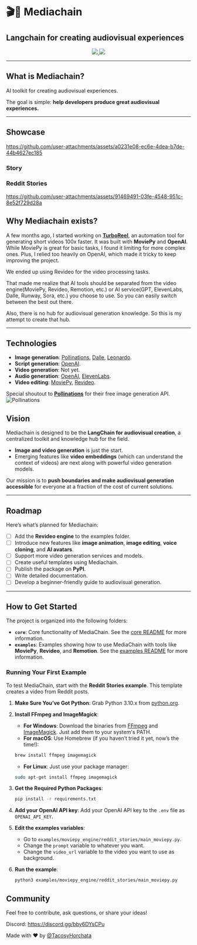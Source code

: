   # 🎬🔮 Mediachain

   ## Langchain for creating audiovisual experiences

   <p align="center">
   <a href="https://discord.gg/bby6DYsCPu">
      <img src="https://dcbadge.vercel.app/api/server/bby6DYsCPu?compact=true&style=flat">
   </a>
   <a href="https://star-history.com/#tacosyhorchata/mediachain)">
      <img src="https://img.shields.io/github/stars/tacosyhorchata/mediachain?style=social">
   </a>
   </p>

   ---

   ## What is Mediachain?

   AI toolkit for creating audiovisual experiences.

   The goal is simple: **help developers produce great audiovisual experiences.**

   ---

   ## Showcase 

   https://github.com/user-attachments/assets/a0231e08-ec6e-4dea-b7de-44b4627ec185

   ### Story

   ### Reddit Stories
   https://github.com/user-attachments/assets/91469491-03fe-4548-951c-8e52f729d28a


   ## Why Mediachain exists?

   A few months ago, I started working on [**TurboReel**](https://turboreelgpt.tech), an automation tool for generating short videos 100x faster. It was built with **MoviePy** and **OpenAI**. While MoviePy is great for basic tasks, I found it limiting for more complex ones. Plus, I relied too heavily on OpenAI, which made it tricky to keep improving the project.

   We ended up using Revideo for the video processing tasks. 

   That made me realize that AI tools should be separated from the video engine(MoviePy, Revideo, Remotion, etc.) or AI service(GPT, ElevenLabs, Dalle, Runway, Sora, etc.) you choose to use. So you can easily switch between the best out there.

   Also, there is no hub for audiovisual generation knowledge. So this is my attempt to create that hub.

   ---

   ## Technologies

   - **Image generation**: [Pollinations](https://github.com/pollinations/pollinations), [Dalle](https://openai.com/index/dall-e-3/), [Leonardo](https://leonardo.ai).
   - **Script generation**: [OpenAI](https://openai.com).
   - **Video generation**: Not yet.
   - **Audio generation**: [OpenAI](https://openai.com), [ElevenLabs](https://elevenlabs.io).
   - **Video editing**: [MoviePy](https://zulko.github.io/moviepy/), [Revideo](https://re.video).

   Special shoutout to [**Pollinations**](https://pollinations.ai) for their free image generation API.
   ![Pollinations](https://avatars.githubusercontent.com/u/86964862?s=48&v=4)


   ## Vision

   Mediachain is designed to be the **LangChain for audiovisual creation**, a centralized toolkit and knowledge hub for the field.  

   - **Image and video generation** is just the start.  
   - Emerging features like **video embeddings** (which can understand the context of videos) are next along with powerful video generation models.  

   Our mission is to **push boundaries and make audiovisual generation accessible** for everyone at a fraction of the cost of current solutions.

   ---

   ## Roadmap

   Here’s what’s planned for Mediachain:

   - [ ] Add the **Revideo engine** to the examples folder.  
   - [ ] Introduce new features like **image animation**, **image editing**, **voice cloning**, and **AI avatars**.  
   - [ ] Support more video generation services and models.  
   - [ ] Create useful templates using Mediachain.  
   - [ ] Publish the package on **PyPI**.  
   - [ ] Write detailed documentation.  
   - [ ] Develop a beginner-friendly guide to audiovisual generation.  

   ---

   ## How to Get Started

   The project is organized into the following folders:

   - **`core`**: Core functionality of MediaChain. See the [core README](core/README.md) for more information.
   - **`examples`**: Examples showing how to use MediaChain with tools like **MoviePy**, **Revideo**, and **Remotion**. See the [examples README](examples/README.md) for more information.

   ### Running Your First Example

   To test MediaChain, start with the **Reddit Stories example**. This template creates a video from Reddit posts.

   1. **Make Sure You’ve Got Python**: Grab Python 3.10.x from [python.org](https://www.python.org/downloads/release/python-31012/).

   2. **Install FFmpeg and ImageMagick**:
      - **For Windows**: Download the binaries from [FFmpeg](https://ffmpeg.org/download.html) and [ImageMagick](https://imagemagick.org/script/download.php). Just add them to your system's PATH.
      - **For macOS**: Use Homebrew (if you haven’t tried it yet, now’s the time!):
      ```bash
      brew install ffmpeg imagemagick
      ```
      - **For Linux**: Just use your package manager:
      ```bash
      sudo apt-get install ffmpeg imagemagick
      ```

   3. **Get the Required Python Packages**:
      ```bash
      pip install -r requirements.txt
      ```
   
   4. **Add your OpenAI API key**:
      Add your OpenAI API key to the `.env` file as `OPENAI_API_KEY`.

   5. **Edit the examples variables**:
      - Go to `examples/moviepy_engine/reddit_stories/main_moviepy.py`.
      - Change the `prompt` variable to whatever you want.
      - Change the `video_url` variable to the video you want to use as background.

   6. **Run the example**:  
      ```bash
      python3 examples/moviepy_engine/reddit_stories/main_moviepy.py
      ```

   ## Community

   Feel free to contribute, ask questions, or share your ideas!

   Discord: https://discord.gg/bby6DYsCPu

   Made with ❤️ by [@TacosyHorchata](https://github.com/TacosyHorchata)
